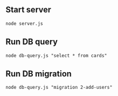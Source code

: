 ## Start server
`node server.js`

## Run DB query
`node db-query.js "select * from cards"`

## Run DB migration
`node db-query.js "migration 2-add-users"`